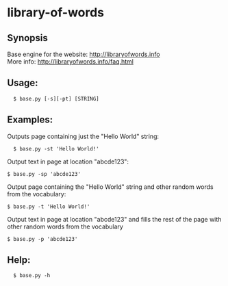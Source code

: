 # library-of-words

## Synopsis
Base engine for the website: http://libraryofwords.info  
More info: http://libraryofwords.info/faq.html  

## Usage:
```
  $ base.py [-s][-pt] [STRING]
  ```
## Examples:
  Outputs page containing just the "Hello World" string:
```
  $ base.py -st 'Hello World!' 
  ```
  Output text in page at location "abcde123":
  ```
  $ base.py -sp 'abcde123' 
  ```
  Output page containing the "Hello World" string and other random words from the vocabulary:
  ```
  $ base.py -t 'Hello World!'
  ```
  Output text in page at location "abcde123" and fills the rest of the page with other random words from the vocabulary
  ```
  $ base.py -p 'abcde123' 
  ```
  
## Help:
```
  $ base.py -h
```
